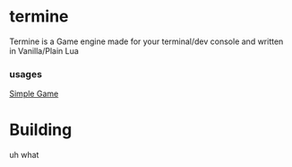 # termine
Termine is a Game engine made for your terminal/dev console and written in Vanilla/Plain Lua

### usages
[Simple Game](https://github.com/JamesLiame/termine/blob/current/examples/helloworld.lua)

# Building
uh what
